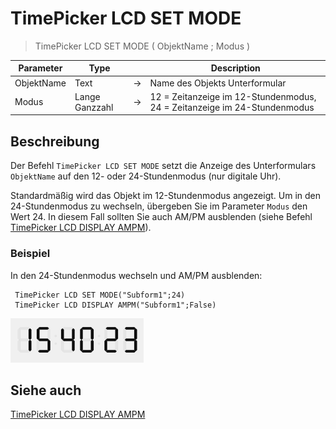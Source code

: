 # TimePicker LCD SET MODE

> TimePicker LCD SET MODE ( ObjektName ; Modus )

| Parameter | Type |     | Description |
| --- | --- | --- | --- |
| ObjektName | Text | → | Name des Objekts Unterformular |
| Modus | Lange Ganzzahl | → | 12 = Zeitanzeige im 12-Stundenmodus, 24 = Zeitanzeige im 24-Stundenmodus |

## Beschreibung

Der Befehl `TimePicker LCD SET MODE` setzt die Anzeige des Unterformulars `ObjektName` auf den 12- oder 24-Stundenmodus (nur digitale Uhr).

Standardmäßig wird das Objekt im 12-Stundenmodus angezeigt. Um in den 24-Stundenmodus zu wechseln, übergeben Sie im Parameter `Modus` den Wert 24. In diesem Fall sollten Sie auch AM/PM ausblenden (siehe Befehl [TimePicker LCD DISPLAY AMPM](TimePicker%20LCD%20DISPLAY%20AMPM.md)).

### Beispiel  

In den 24-Stundenmodus wechseln und AM/PM ausblenden:

```4d
 TimePicker LCD SET MODE("Subform1";24)  
 TimePicker LCD DISPLAY AMPM("Subform1";False)
```

![](../images/pict1239968.fr.png)

## Siehe auch

[TimePicker LCD DISPLAY AMPM](TimePicker%20LCD%20DISPLAY%20AMPM.md)
